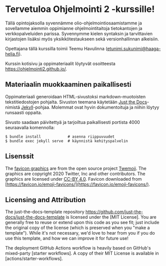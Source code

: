 # Tervetuloa Ohjelmointi 2 -kurssille!

Tällä opintojaksolla syvennämme olio-ohjelmointiosaamistamme ja sovellamme aiemmin oppimianne ohjelmointitaitoja tietokantojen ja verkkopalveluiden parissa. Syvennymme kielen syntaksin ja tarvittavien kirjastojen lisäksi myös yksikkötestaukseen sekä versionhallinnan alkeisiin.

Opettajana tällä kurssilla toimii Teemu Havulinna (etunimi.sukunimi@haaga-helia.fi).

Kurssin kotisivu ja oppimateriaalit löytyvät osoitteesta https://ohjelmointi2.github.io/.


## Materiaalin muokkaaminen paikallisesti

Oppimateriaali generoidaan HTML-sivustoksi markdown-muotoisten tekstitiedostojen pohjalta. Sivuston teemana käytetään [Just the Docs](https://github.com/just-the-docs/just-the-docs)-nimistä [Jekyll](https://jekyllrb.com/)-pohjaa. Molemmat ovat hyvin dokumentoituja ja niihin löytyy runsaasti oppaita.

Sivusto saadaan päivitettyä ja tarjoiltua paikallisesti portista 4000 seuraavalla komennolla:

```
$ bundle install            # asenna riippuvuudet
$ bundle exec jekyll serve  # käynnistä kehityspalvelin
```


## Lisenssit

The [favicon graphics](https://github.com/twitter/twemoji/) are from the open source project [Twemoji](https://twemoji.twitter.com/). The graphics are copyright 2020 Twitter, Inc and other contributors. The graphics are licensed under [CC-BY 4.0](https://creativecommons.org/licenses/by/4.0/). Favicon downloaded from [https://favicon.io/emoji-favicons/](https://favicon.io/emoji-favicons/).


## Licensing and Attribution

The just-the-docs-template repository https://github.com/just-the-docs/just-the-docs-template is licensed under the [MIT License]. You are generally free to reuse or extend upon this code as you see fit; just include the original copy of the license (which is preserved when you "make a template"). While it's not necessary, we'd love to hear from you if you do use this template, and how we can improve it for future use!

The deployment GitHub Actions workflow is heavily based on GitHub's mixed-party [starter workflows]. A copy of their MIT License is available in [actions/starter-workflows].
